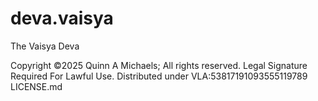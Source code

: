 # deva.vaisya
The Vaisya Deva

Copyright ©2025 Quinn A Michaels; All rights reserved. 
Legal Signature Required For Lawful Use.
Distributed under VLA:53817191093555119789 LICENSE.md